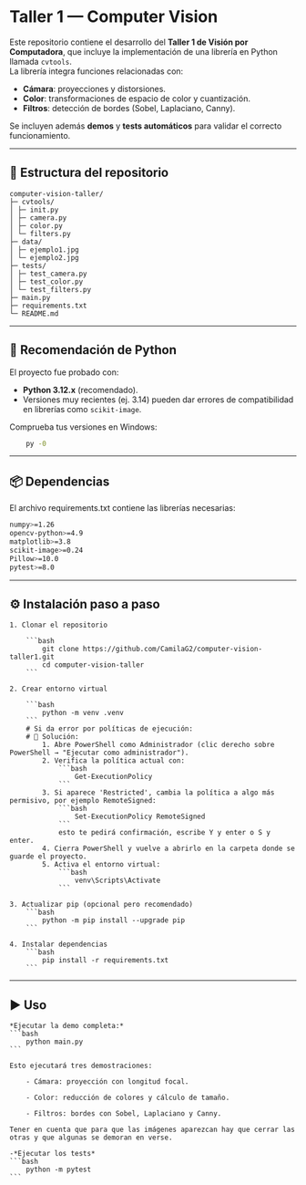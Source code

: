 # Taller 1 — Computer Vision

Este repositorio contiene el desarrollo del **Taller 1 de Visión por Computadora**, que incluye la implementación de una librería en Python llamada `cvtools`.  
La librería integra funciones relacionadas con:
- **Cámara**: proyecciones y distorsiones.
- **Color**: transformaciones de espacio de color y cuantización.
- **Filtros**: detección de bordes (Sobel, Laplaciano, Canny).

Se incluyen además **demos** y **tests automáticos** para validar el correcto funcionamiento.

---

## 📂 Estructura del repositorio

```
computer-vision-taller/
├─ cvtools/
│ ├─ init.py
│ ├─ camera.py
│ ├─ color.py
│ └─ filters.py
├─ data/
│ ├─ ejemplo1.jpg
│ └─ ejemplo2.jpg
├─ tests/
│ ├─ test_camera.py
│ ├─ test_color.py
│ └─ test_filters.py
├─ main.py
├─ requirements.txt
└─ README.md
```

---

## 🐍 Recomendación de Python

El proyecto fue probado con:

- **Python 3.12.x** (recomendado).  
- Versiones muy recientes (ej. 3.14) pueden dar errores de compatibilidad en librerías como `scikit-image`.

Comprueba tus versiones en Windows:
```bash
    py -0
```

---

## 📦 Dependencias

El archivo requirements.txt contiene las librerías necesarias:
```bash
numpy>=1.26
opencv-python>=4.9
matplotlib>=3.8
scikit-image>=0.24
Pillow>=10.0
pytest>=8.0
```
---

## ⚙️ Instalación paso a paso

    1. Clonar el repositorio

        ```bash
            git clone https://github.com/CamilaG2/computer-vision-taller1.git
            cd computer-vision-taller
        ```

    2. Crear entorno virtual

        ```bash
            python -m venv .venv
        ```
        # Si da error por políticas de ejecución:
        # 🔧 Solución:
            1. Abre PowerShell como Administrador (clic derecho sobre PowerShell → "Ejecutar como administrador").
            2. Verifica la política actual con: 
                ```bash
                    Get-ExecutionPolicy
                ```
            3. Si aparece 'Restricted', cambia la política a algo más permisivo, por ejemplo RemoteSigned:
                ```bash
                    Set-ExecutionPolicy RemoteSigned
                ```
                esto te pedirá confirmación, escribe Y y enter o S y enter.
            4. Cierra PowerShell y vuelve a abrirlo en la carpeta donde se guarde el proyecto.
            5. Activa el entorno virtual: 
                ```bash
                    venv\Scripts\Activate
                ```

    3. Actualizar pip (opcional pero recomendado)
        ```bash
            python -m pip install --upgrade pip
        ```

    4. Instalar dependencias
        ```bash
            pip install -r requirements.txt
        ```

---

## ▶️ Uso

    *Ejecutar la demo completa:*
    ```bash
        python main.py
    ```

    Esto ejecutará tres demostraciones:

        - Cámara: proyección con longitud focal.

        - Color: reducción de colores y cálculo de tamaño.

        - Filtros: bordes con Sobel, Laplaciano y Canny.
    
    Tener en cuenta que para que las imágenes aparezcan hay que cerrar las otras y que algunas se demoran en verse.

    -*Ejecutar los tests*
    ```bash
        python -m pytest
    ```
